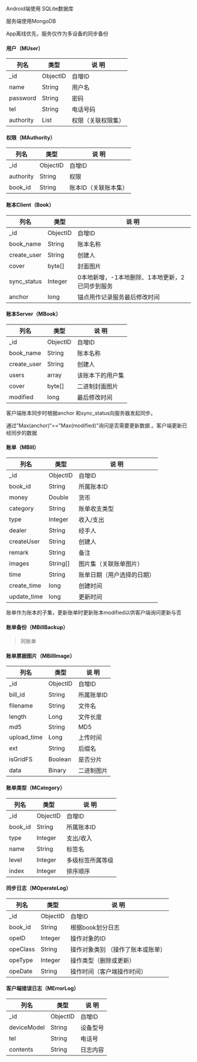 Android端使用 SQLite数据库

服务端使用MongoDB

App离线优先，服务仅作为多设备的同步备份

#### 用户（MUser）

| 列名      | 类型     | 说 明              |
| --------- | -------- | ------------------ |
| _id       | ObjectID | 自增ID             |
| name      | String   | 用户名             |
| password  | String   | 密码               |
| tel       | String   | 电话号码           |
| authority | List     | 权限（关联权限集） |

#### 权限（MAuthority）

| 列名      | 类型     | 说 明                |
| --------- | -------- | -------------------- |
| _id       | ObjectID | 自增ID               |
| authority | String   | 权限                 |
| book_id   | String   | 账本ID（关联账本集） |

#### 账本Client（Book）

| 列名        | 类型     | 说 明                                           |
| ----------- | -------- | ----------------------------------------------- |
| _id         | ObjectID | 自增ID                                          |
| book_name   | String   | 账本名称                                        |
| create_user | String   | 创建人                                          |
| cover       | byte[]   | 封面图片                                        |
| sync_status | Integer  | 0本地新增，-1本地删除、1本地更新，2已同步到服务 |
| anchor      | long     | 锚点用作记录服务最后修改时间                    |

#### 账本Server（MBook）

| 列名         | 类型     | 说 明                                           |
| ------------ | -------- | ----------------------------------------------- |
| _id          | ObjectID | 自增ID                                          |
| book_name    | String   | 账本名称                                        |
| create_user | String   | 创建人                                          |
| users | array | 该账本下的用户集 |
| cover        | byte[]   | 二进制封面图片                              |
| modified | long     | 最后修改时间 |

客户端账本同步时根据anchor 和sync_status向服务器发起同步。	

通过”Max(anchor)“=="Max(modified)"询问是否需要更新数据 。客户端更新已经同步的数据



#### 账单（MBill）

| 列名        | 类型     | 说 明                      |
| ----------- | -------- | -------------------------- |
| _id         | ObjectID | 自增ID                     |
| book_id     | String   | 所属账本ID                 |
| money       | Double   | 货币                       |
| category    | String   | 账单收支类型               |
| type        | Integer  | 收入/支出                  |
| dealer      | String   | 经手人                     |
| createUser  | String   | 创建人                     |
| remark      | String   | 备注                       |
| images      | String[] | 图片集（关联账单图片）     |
| time        | String   | 账单日期（用户选择的日期） |
| create_time | long     | 创建时间                   |
| update_time | long     | 更新时间                   |

账单作为账本的子集，更新账单时更新账本modified以供客户端询问更新与否

#### 账单备份（MBillBackup）

> 同账单

#### 账单票据图片（MBillImage）

| 列名        | 类型     | 说 明      |
| ----------- | -------- | ---------- |
| _id         | ObjectID | 自增ID     |
| bill_id     | String   | 所属账单ID |
| filename    | String   | 文件名     |
| length      | Long     | 文件长度   |
| md5         | String   | MD5        |
| upload_time | Long     | 上传时间   |
| ext         | String   | 后缀名     |
| isGridFS    | Boolean  | 是否分片   |
| data        | Binary   | 二进制图片 |

#### 账单类型（MCategory）

| 列名    | 类型     | 说 明            |
| ------- | -------- | ---------------- |
| _id     | ObjectID | 自增ID           |
| book_id | String   | 所属账本ID       |
| type    | Integer  | 支出/收入        |
| name    | String   | 标签名           |
| level   | Integer  | 多级标签所属等级 |
| index   | Integer  | 排序顺序         |

#### 同步日志（MOperateLog）

| 列名     | 类型     | 说 明                             |
| -------- | -------- | --------------------------------- |
| _id      | ObjectID | 自增ID                            |
| book_id  | String   | 根据book划分日志                  |
| opeID    | Integer  | 操作对象的ID                      |
| opeClass | String   | 操作对象类别 （操作了账本或账单） |
| opeType  | Integer  | 操作类型（删除或更新）            |
| opeDate  | String   | 操作时间（客户端操作时间）        |

#### 客户端错误日志（MErrorLog）

| 列名        | 类型     | 说 明    |
| ----------- | -------- | -------- |
| _id         | ObjectID | 自增ID   |
| deviceModel | String   | 设备型号 |
| tel         | String   | 电话号   |
| contents    | String   | 日志内容 |